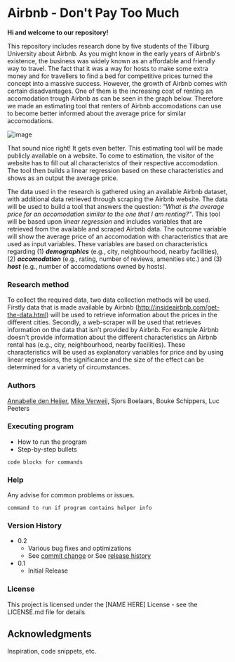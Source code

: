 # Airbnb - Don't Pay Too Much

**Hi and welcome to our repository!**

This repository includes research done by five students of the Tilburg University about Airbnb. As you might know in the early years of Airbnb's existence, the business was widely known as an affordable and friendly way to travel. The fact that it was a way for hosts to make some extra money and for travellers to find a bed for competitive prices turned the concept into a massive success. However, the growth of Airbnb comes with certain disadvantages. One of them is the increasing cost of renting an accomodation trough Airbnb as can be seen in the graph below. Therefore we made an estimating tool that renters of Airbnb accomodations can use to become better informed about the average price for similar accomodations. 

![image](https://user-images.githubusercontent.com/98957827/155588734-57418bdc-111e-48ff-808a-09fbe5bca812.png)

That sound nice right! It gets even better. 
This estimating tool will be made publicly available on a website. To come to estimation, the visitor of the website has to fill out all characteristcs of their respective accomodation. The tool then builds a linear regression based on these characteristics and shows as an output the average price.

The data used in the research is gathered using an available Airbnb dataset, with additional data retrieved through scraping the Airbnb website. The data will be used to build a tool that answers the question: *"What is the average price for an accomodation similar to the one that I am renting?"*. This tool will be based upon *linear regression* and includes variables that are retrieved from the available and scraped Airbnb data. The outcome variable will show the average price of an accomodation with characteristics that are used as input variables. These variables are based on characteristics regarding (1) ***demographics*** (e.g., city, neighbourhood, nearby facilities), (2) ***accomodation*** (e.g., rating, number of reviews, amenities etc.) and (3) ***host*** (e.g., number of accomodations owned by hosts). 


### Research method
To collect the required data, two data collection methods will be used. Firstly data that is made available by Airbnb (http://insideairbnb.com/get-the-data.html) will be used to retrieve information about the prices in the different cities. Secondly, a web-scraper will be used that retrieves information on the data that isn't provided by Airbnb. For example Airbnb doesn't provide information about the different characteristics an Airbnb rental has (e.g., city, neighbourhood, nearby facilities). These characteristics will be used as explanatory variables for price and by using linear regressions, the significance and the size of the effect can be determined for a variety of circumstances.

### Authors

[Annabelle den Heijer](https://github.com/annabelledenh), [Mike Verweij](https://github.com/Mikeverweij96), Sjors Boelaars, Bouke Schippers, Luc Peeters

### Executing program

* How to run the program
* Step-by-step bullets
```
code blocks for commands
```

### Help

Any advise for common problems or issues.
```
command to run if program contains helper info
```

### Version History

* 0.2
    * Various bug fixes and optimizations
    * See [commit change]() or See [release history]()
* 0.1
    * Initial Release

### License

This project is licensed under the [NAME HERE] License - see the LICENSE.md file for details

## Acknowledgments

Inspiration, code snippets, etc.

